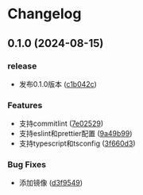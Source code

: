 # Changelog

## 0.1.0 (2024-08-15)


### release

* 发布0.1.0版本 ([c1b042c](https://github.com/ZiqiangStudio/zq_configs_sdk_frontend/commit/c1b042c021614b2572ae4a90215c3dac578d9aa7))


### Features

* 支持commitlint ([7e02529](https://github.com/ZiqiangStudio/zq_configs_sdk_frontend/commit/7e0252910e45c58b2aa8a219d2165a9b4c20293b))
* 支持eslint和prettier配置 ([9a49b99](https://github.com/ZiqiangStudio/zq_configs_sdk_frontend/commit/9a49b9999b4ac15c9943036ef655c9e6c993b5b6))
* 支持typescript和tsconfig ([3f660d3](https://github.com/ZiqiangStudio/zq_configs_sdk_frontend/commit/3f660d38852f83f7c7d835f84bed1e50a56bd764))


### Bug Fixes

* 添加镜像 ([d3f9549](https://github.com/ZiqiangStudio/zq_configs_sdk_frontend/commit/d3f9549c1e432fd02a2a3c9f5e102247f8542141))
